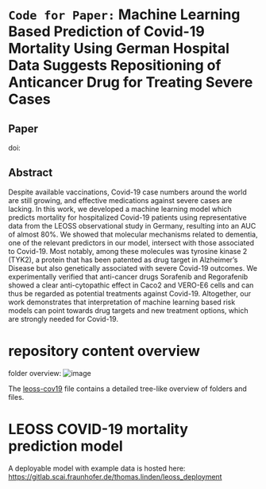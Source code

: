 # ``Code for Paper:``  **Machine Learning Based Prediction of Covid-19 Mortality Using German Hospital Data Suggests Repositioning of Anticancer Drug for Treating Severe Cases**

## Paper
doi:

## Abstract
Despite available vaccinations, Covid-19 case numbers around the world are still growing, and effective medications against severe cases are lacking. In this work, we developed a machine learning model which predicts mortality for hospitalized Covid-19 patients using representative data from the LEOSS observational study in Germany, resulting into an AUC of almost 80%. We showed that molecular mechanisms related to dementia, one of the relevant predictors in our model, intersect with those associated to Covid-19. Most notably, among these molecules was tyrosine kinase 2 (TYK2), a protein that has been patented as drug target in Alzheimer’s Disease but also genetically associated with severe Covid-19 outcomes. We experimentally verified that anti-cancer drugs Sorafenib and Regorafenib showed a clear anti-cytopathic effect in Caco2 and VERO-E6 cells and can thus be regarded as potential treatments against Covid-19. Altogether, our work demonstrates that interpretation of machine learning based risk models can point towards drug targets and new treatment options, which are strongly needed for Covid-19.

# repository content overview

folder overview: ![image](https://user-images.githubusercontent.com/29228225/138355383-788734df-5577-4ed6-bdcd-381bd6674eb1.png)

The [leoss-cov19](README_tree.txt) file contains a detailed tree-like overview of folders and files.

# LEOSS COVID-19 mortality prediction model
A deployable model with example data is hosted here:
https://gitlab.scai.fraunhofer.de/thomas.linden/leoss_deployment
